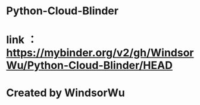 # Python-Cloud-Blinder
# link ：https://mybinder.org/v2/gh/WindsorWu/Python-Cloud-Blinder/HEAD
# Created by WindsorWu
